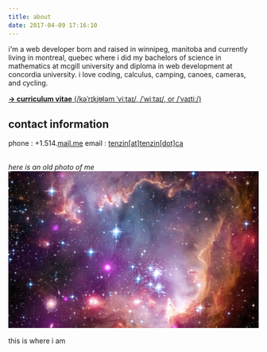 ```yaml
---
title: about
date: 2017-04-09 17:16:10
---
```


i'm a web developer born and raised in winnipeg, manitoba and currently living in montreal, quebec where i did my bachelors of science in mathematics at mcgill university and diploma in web development at concordia university.  i love coding, calculus, camping, canoes, cameras, and cycling.

<!-- CV -->
[**→ curriculum vitae** (/kəˈrɪkjᵿləm ˈviːtaɪ/, /ˈwiːtaɪ/, or /ˈvaɪtiː/)](#)
<!-- /CV -->

<!-- CONTACT INFO -->
## contact information

phone : +1.514.<a href="mailto:tenzin@tenzin.ca">mail.me</a>
email : <a href="mailto:tenzin@tenzin.ca">tenzin[at]tenzin[dot]ca</a>
<!-- /CONTACT INFO -->

<!-- PROFILE PIC -->
<br>*here is an old photo of me*
![alt text](../images/me.png "here is an old picture of me")
<!-- /PROFILE PIC -->

<!-- GOOGLE MAPS -->
<script src="https://maps.googleapis.com/maps/api/js?key=AIzaSyBm8XpxrP2QYGkoUl7YFyBk8uIqjzWFGTc&extension=.js"></script>
<script src="https://cdn.mapkit.io/v1/infobox.js"></script>
<link href="https://fonts.googleapis.com/css?family=Roboto:300,400" rel="stylesheet">
<link href="https://cdn.mapkit.io/v1/infobox.css" rel="stylesheet" >

<script>
  google.maps.event.addDomListener(window, 'load', init);
  var map, markersArray = [];

  function bindInfoWindow(marker, map, location) {
  google.maps.event.addListener(marker, 'click', function() {
    function close(location) {
      location.ib.close();
      location.infoWindowVisible = false;
      location.ib = null;
    }

    if (location.infoWindowVisible === true) {
      close(location);
    } else {
      markersArray.forEach(function(loc, index){
        if (loc.ib && loc.ib !== null) {
          close(loc);
        }
      });

      var boxText = document.createElement('div');
      boxText.style.cssText = 'background: #fff;';
      boxText.classList.add('md-whiteframe-2dp');

      function buildPieces(location, el, part, icon) {
        if (location[part] === '') {
          return '';
        } else if (location.iw[part]) {
          switch(el){
            case 'photo':
              if (location.photo){
                return '<div class="iw-photo" style="background-image: url(' + location.photo + ');"></div>';
               } else {
                return '';
              }
              break;
            case 'iw-toolbar':
              return '<div class="iw-toolbar"><h3 class="md-subhead">' + location.title + '</h3></div>';
              break;
            case 'div':
              switch(part){
                case 'email':
                  return '<div class="iw-details"><i class="material-icons" style="color:#4285f4;"><img src="//cdn.mapkit.io/v1/icons/' + icon + '.svg"/></i><span><a href="mailto:' + location.email + '" target="_blank">' + location.email + '</a></span></div>';
                  break;
                case 'web':
                  return '<div class="iw-details"><i class="material-icons" style="color:#4285f4;"><img src="//cdn.mapkit.io/v1/icons/' + icon + '.svg"/></i><span><a href="' + location.web + '" target="_blank">' + location.web_formatted + '</a></span></div>';
                  break;
                case 'desc':
                  return '<label class="iw-desc" for="cb_details"><input type="checkbox" id="cb_details"/><h3 class="iw-x-details">Details</h3><i class="material-icons toggle-open-details"><img src="//cdn.mapkit.io/v1/icons/' + icon + '.svg"/></i><p class="iw-x-details">' + location.desc + '</p></label>';
                  break;
                default:
                  return '<div class="iw-details"><i class="material-icons"><img src="//cdn.mapkit.io/v1/icons/' + icon + '.svg"/></i><span>' + location[part] + '</span></div>';
                break;
              }
              break;
            case 'open_hours':
              var items = '';
              if (location.open_hours.length > 0){
                for (var i = 0; i < location.open_hours.length; ++i) {
                  if (i !== 0){
                    items += '<li><strong>' + location.open_hours[i].day + '</strong><strong>' + location.open_hours[i].hours +'</strong></li>';
                  }
                  var first = '<li><label for="cb_hours"><input type="checkbox" id="cb_hours"/><strong>' + location.open_hours[0].day + '</strong><strong>' + location.open_hours[0].hours +'</strong><i class="material-icons toggle-open-hours"><img src="//cdn.mapkit.io/v1/icons/keyboard_arrow_down.svg"/></i><ul>' + items + '</ul></label></li>';
                }
                return '<div class="iw-list"><i class="material-icons first-material-icons" style="color:#4285f4;"><img src="//cdn.mapkit.io/v1/icons/' + icon + '.svg"/></i><ul>' + first + '</ul></div>';
               } else {
                return '';
              }
              break;
           }
        } else {
          return '';
        }
      }

      boxText.innerHTML =
        buildPieces(location, 'photo', 'photo', '') +
        buildPieces(location, 'iw-toolbar', 'title', '') +
        buildPieces(location, 'div', 'address', 'location_on') +
        buildPieces(location, 'div', 'web', 'public') +
        buildPieces(location, 'div', 'email', 'email') +
        buildPieces(location, 'div', 'tel', 'phone') +
        buildPieces(location, 'div', 'int_tel', 'phone') +
        buildPieces(location, 'open_hours', 'open_hours', 'access_time') +
        buildPieces(location, 'div', 'desc', 'keyboard_arrow_down');

      var myOptions = {
        alignBottom: true,
        content: boxText,
        disableAutoPan: true,
        maxWidth: 0,
        pixelOffset: new google.maps.Size(-140, -40),
        zIndex: null,
        boxStyle: {
          opacity: 1,
          width: '280px'
        },
        closeBoxMargin: '0px 0px 0px 0px',
        infoBoxClearance: new google.maps.Size(1, 1),
        isHidden: false,
        pane: 'floatPane',
        enableEventPropagation: false
      };

      location.ib = new InfoBox(myOptions);
      location.ib.open(map, marker);
      location.infoWindowVisible = true;
    }
  });
  }

  function init() {
    var mapOptions = {
      center: new google.maps.LatLng(45.47289238859529,-73.58219251416017),
      zoom: 10,
      gestureHandling: 'none',
      fullscreenControl: false,
      zoomControl: false,
      disableDoubleClickZoom: false,
      mapTypeControl: false,
      scaleControl: false,
      scrollwheel: true,
      streetViewControl: false,
      draggable : true,
      clickableIcons: false,
      mapTypeId: google.maps.MapTypeId.ROADMAP,
      styles: [{"featureType":"all","elementType":"all","stylers":[{"visibility":"on"}]},{"featureType":"all","elementType":"labels","stylers":[{"visibility":"off"},{"saturation":"-100"}]},{"featureType":"all","elementType":"labels.text.fill","stylers":[{"saturation":36},{"color":"#000000"},{"lightness":40},{"visibility":"off"}]},{"featureType":"all","elementType":"labels.text.stroke","stylers":[{"visibility":"off"},{"color":"#000000"},{"lightness":16}]},{"featureType":"all","elementType":"labels.icon","stylers":[{"visibility":"off"}]},{"featureType":"administrative","elementType":"geometry.fill","stylers":[{"color":"#000000"},{"lightness":20}]},{"featureType":"administrative","elementType":"geometry.stroke","stylers":[{"color":"#000000"},{"lightness":17},{"weight":1.2}]},{"featureType":"landscape","elementType":"geometry","stylers":[{"color":"#000000"},{"lightness":20}]},{"featureType":"landscape","elementType":"geometry.fill","stylers":[{"color":"#4d6059"}]},{"featureType":"landscape","elementType":"geometry.stroke","stylers":[{"color":"#4d6059"}]},{"featureType":"landscape.natural","elementType":"geometry.fill","stylers":[{"color":"#4d6059"}]},{"featureType":"poi","elementType":"geometry","stylers":[{"lightness":21}]},{"featureType":"poi","elementType":"geometry.fill","stylers":[{"color":"#4d6059"}]},{"featureType":"poi","elementType":"geometry.stroke","stylers":[{"color":"#4d6059"}]},{"featureType":"road","elementType":"geometry","stylers":[{"visibility":"on"},{"color":"#7f8d89"}]},{"featureType":"road","elementType":"geometry.fill","stylers":[{"color":"#7f8d89"}]},{"featureType":"road.highway","elementType":"geometry.fill","stylers":[{"color":"#7f8d89"},{"lightness":17}]},{"featureType":"road.highway","elementType":"geometry.stroke","stylers":[{"color":"#7f8d89"},{"lightness":29},{"weight":0.2}]},{"featureType":"road.arterial","elementType":"geometry","stylers":[{"color":"#000000"},{"lightness":18}]},{"featureType":"road.arterial","elementType":"geometry.fill","stylers":[{"color":"#7f8d89"}]},{"featureType":"road.arterial","elementType":"geometry.stroke","stylers":[{"color":"#7f8d89"}]},{"featureType":"road.local","elementType":"geometry","stylers":[{"color":"#000000"},{"lightness":16}]},{"featureType":"road.local","elementType":"geometry.fill","stylers":[{"color":"#7f8d89"}]},{"featureType":"road.local","elementType":"geometry.stroke","stylers":[{"color":"#7f8d89"}]},{"featureType":"transit","elementType":"geometry","stylers":[{"color":"#000000"},{"lightness":19}]},{"featureType":"water","elementType":"all","stylers":[{"color":"#2b3638"},{"visibility":"on"}]},{"featureType":"water","elementType":"geometry","stylers":[{"color":"#2b3638"},{"lightness":17}]},{"featureType":"water","elementType":"geometry.fill","stylers":[{"color":"#24282b"}]},{"featureType":"water","elementType":"geometry.stroke","stylers":[{"color":"#24282b"}]},{"featureType":"water","elementType":"labels","stylers":[{"visibility":"off"}]},{"featureType":"water","elementType":"labels.text","stylers":[{"visibility":"off"}]},{"featureType":"water","elementType":"labels.text.fill","stylers":[{"visibility":"off"}]},{"featureType":"water","elementType":"labels.text.stroke","stylers":[{"visibility":"off"}]},{"featureType":"water","elementType":"labels.icon","stylers":[{"visibility":"off"}]}]
    }
    var mapElement = document.getElementById('mapkit-5897');
    var map = new google.maps.Map(mapElement, mapOptions);
    var locations = [
      {"title":"Montréal","address":"Montréal, QC, Canada","desc":"","tel":"","int_tel":"","email":"","web":"","web_formatted":"","open":"","time":"","lat":45.5016889,"lng":-73.56725599999999,"vicinity":"Montréal","open_hours":"","marker":{"url":"https://maps.gstatic.com/mapfiles/api-3/images/spotlight-poi_hdpi.png","scaledSize":{"width":25,"height":42,"j":"px","f":"px"},"origin":{"x":0,"y":0},"anchor":{"x":12,"y":42}},"iw":{"address":true,"desc":true,"email":true,"enable":true,"int_tel":true,"open":true,"open_hours":true,"photo":true,"tel":true,"title":true,"web":true}}
    ];
    for (i = 0; i < locations.length; i++) {
      marker = new google.maps.Marker({
        icon: locations[i].marker,
        position: new google.maps.LatLng(locations[i].lat, locations[i].lng),
        map: map,
        title: locations[i].title,
        address: locations[i].address,
        desc: locations[i].desc,
        tel: locations[i].tel,
        int_tel: locations[i].int_tel,
        vicinity: locations[i].vicinity,
        open: locations[i].open,
        open_hours: locations[i].open_hours,
        photo: locations[i].photo,
        time: locations[i].time,
        email: locations[i].email,
        web: locations[i].web,
        iw: locations[i].iw
      });
      markersArray.push(marker);

      if (locations[i].iw.enable === true){
        bindInfoWindow(marker, map, locations[i]);
      }
    }
  }
</script>

<style>
  .gmnoprint {
    display:none;
  }
  .gm-style-cc {
    display:none;
  }
  .map-responsive{
    overflow:hidden;
    padding-bottom:56.25%;
    position:relative;
    height:0;
  }
  .map-responsive iframe{
    left:0;
    top:0;
    height:100%;
    width:100%;
    position:absolute;
  }
</style>

<span>this is where i am</span>
<div id='mapkit-5897' class="map-responsive"></div>
<!-- /GOOGLE MAPS -->